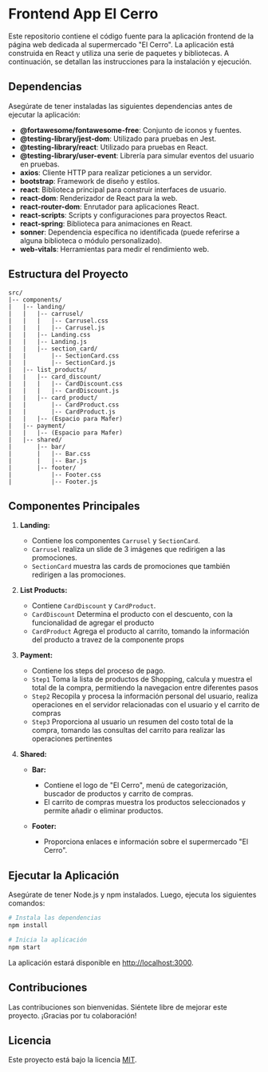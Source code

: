 # Frontend App El Cerro

Este repositorio contiene el código fuente para la aplicación frontend de la página web dedicada al supermercado "El Cerro". La aplicación está construida en React y utiliza una serie de paquetes y bibliotecas. A continuación, se detallan las instrucciones para la instalación y ejecución.

## Dependencias

Asegúrate de tener instaladas las siguientes dependencias antes de ejecutar la aplicación:

- **@fortawesome/fontawesome-free**: Conjunto de iconos y fuentes.
- **@testing-library/jest-dom**: Utilizado para pruebas en Jest.
- **@testing-library/react**: Utilizado para pruebas en React.
- **@testing-library/user-event**: Librería para simular eventos del usuario en pruebas.
- **axios**: Cliente HTTP para realizar peticiones a un servidor.
- **bootstrap**: Framework de diseño y estilos.
- **react**: Biblioteca principal para construir interfaces de usuario.
- **react-dom**: Renderizador de React para la web.
- **react-router-dom**: Enrutador para aplicaciones React.
- **react-scripts**: Scripts y configuraciones para proyectos React.
- **react-spring**: Biblioteca para animaciones en React.
- **sonner**: Dependencia específica no identificada (puede referirse a alguna biblioteca o módulo personalizado).
- **web-vitals**: Herramientas para medir el rendimiento web.

## Estructura del Proyecto

```
src/
|-- components/
|   |-- landing/
|   |   |-- carrusel/
|   |   |   |-- Carrusel.css
|   |   |   |-- Carrusel.js
|   |   |-- Landing.css
|   |   |-- Landing.js
|   |   |-- section_card/
|   |       |-- SectionCard.css
|   |       |-- SectionCard.js
|   |-- list_products/
|   |   |-- card_discount/
|   |   |   |-- CardDiscount.css
|   |   |   |-- CardDiscount.js
|   |   |-- card_product/
|   |       |-- CardProduct.css
|   |       |-- CardProduct.js
|   |   |-- (Espacio para Mafer)
|   |-- payment/
|   |   |-- (Espacio para Mafer)
|   |-- shared/
|       |-- bar/
|       |   |-- Bar.css
|       |   |-- Bar.js
|       |-- footer/
|           |-- Footer.css
|           |-- Footer.js
```

## Componentes Principales

1. **Landing:**
   - Contiene los componentes `Carrusel` y `SectionCard`.
   - `Carrusel` realiza un slide de 3 imágenes que redirigen a las promociones.
   - `SectionCard` muestra las cards de promociones que también redirigen a las promociones.

2. **List Products:**
   - Contiene `CardDiscount` y `CardProduct`.
   - `CardDiscount` Determina el producto con el descuento, con la funcionalidad de agregar el producto
   - `CardProduct` Agrega el producto al carrito, tomando la información del producto a travez de la componente props

3. **Payment:**
   - Contiene los steps del proceso de pago.
   - `Step1`  Toma la lista de productos de Shopping, calcula y muestra el total de la compra, permitiendo la navegacion entre diferentes pasos
   - `Step2` Recopila y procesa la información personal del usuario, realiza operaciones en el servidor relacionadas con el usuario y el carrito de compras
   - `Step3` Proporciona al usuario un resumen del costo total de la compra, tomando las consultas del carrito para realizar las operaciones pertinentes

4. **Shared:**
   - **Bar:**
     - Contiene el logo de "El Cerro", menú de categorización, buscador de productos y carrito de compras.
     - El carrito de compras muestra los productos seleccionados y permite añadir o eliminar productos.

   - **Footer:**
     - Proporciona enlaces e información sobre el supermercado "El Cerro".

## Ejecutar la Aplicación

Asegúrate de tener Node.js y npm instalados. Luego, ejecuta los siguientes comandos:

```bash
# Instala las dependencias
npm install

# Inicia la aplicación
npm start
```

La aplicación estará disponible en [http://localhost:3000](http://localhost:3000).

## Contribuciones

Las contribuciones son bienvenidas. Siéntete libre de mejorar este proyecto. ¡Gracias por tu colaboración!

## Licencia

Este proyecto está bajo la licencia [MIT](LICENSE).

